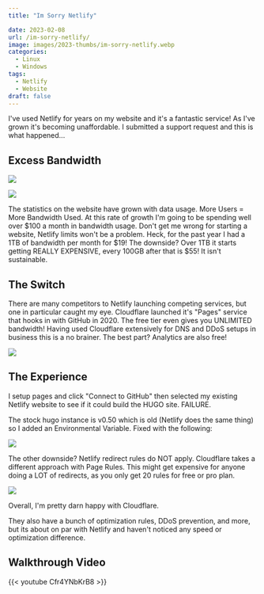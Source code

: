 ```yaml
---
title: "Im Sorry Netlify"

date: 2023-02-08
url: /im-sorry-netlify/
image: images/2023-thumbs/im-sorry-netlify.webp
categories:
  - Linux
  - Windows
tags:
  - Netlify
  - Website
draft: false
---
```

I've used Netlify for years on my website and it's a fantastic service! As I've grown it's becoming unaffordable. I submitted a support request and this is what happened...
<!--more-->

## Excess Bandwidth

![](/images/2023/im-sorry-netlify/intro.webp)

![](/images/2023/im-sorry-netlify/graph.webp)

The statistics on the website have grown with data usage. More Users = More Bandwidth Used. At this rate of growth I'm going to be spending well over $100 a month in bandwidth usage. Don't get me wrong for starting a website, Netlify limits won't be a problem. Heck, for the past year I had a 1TB of bandwidth per month for $19! The downside? Over 1TB it starts getting REALLY EXPENSIVE, every 100GB after that is $55! It isn't sustainable.

## The Switch

There are many competitors to Netlify launching competing services, but one in particular caught my eye. Cloudflare launched it's "Pages" service that hooks in with GitHub in 2020. The free tier even gives you UNLIMITED bandwidth! Having used Cloudflare extensively for DNS and DDoS setups in business this is a no brainer. The best part? Analytics are also free! 

![](/images/2023/im-sorry-netlify/cloudflare.webp)

## The Experience

I setup pages and click "Connect to GitHub" then selected my existing Netlify website to see if it could build the HUGO site. FAILURE.

The stock hugo instance is v0.50 which is old (Netlify does the same thing) so I added an Environmental Variable. Fixed with the following:

![](/images/2023/im-sorry-netlify/hugo-variable.webp)

The other downside? Netlify redirect rules do NOT apply. Cloudflare takes a different approach with Page Rules. This might get expensive for anyone doing a LOT of redirects, as you only get 20 rules for free or pro plan.

![](/images/2023/im-sorry-netlify/rules.webp)

Overall, I'm pretty darn happy with Cloudflare.

They also have a bunch of optimization rules, DDoS prevention, and more, but its about on par with Netlify and haven't noticed any speed or optimization difference.

## Walkthrough Video

{{< youtube Cfr4YNbKrB8 >}}
